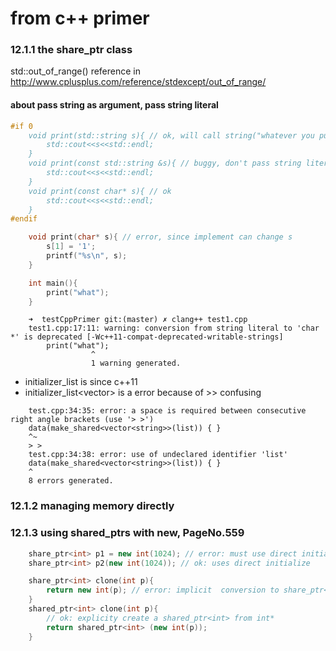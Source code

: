 # from c++ primer
### 12.1.1 the  share_ptr class
std::out_of_range() reference in http://www.cplusplus.com/reference/stdexcept/out_of_range/

#### about pass string as argument, pass string literal
```cpp
#if 0
    void print(std::string s){ // ok, will call string("whatever you put here")
        std::cout<<s<<std::endl;
    }
    void print(const std::string &s){ // buggy, don't pass string literal, pass string temporary
        std::cout<<s<<std::endl;
    }
    void print(const char* s){ // ok
        std::cout<<s<<std::endl;
    }
#endif

    void print(char* s){ // error, since implement can change s
        s[1] = '1';
        printf("%s\n", s);
    }

    int main(){
        print("what");
    }
```
```error
    ➜  testCppPrimer git:(master) ✗ clang++ test1.cpp
    test1.cpp:17:11: warning: conversion from string literal to 'char *' is deprecated [-Wc++11-compat-deprecated-writable-strings]
        print("what");
                  ^
                  1 warning generated.
```

- initializer_list is since c++11
- initializer_list<vector<string>> is a error because of >> confusing
```error
    test.cpp:34:35: error: a space is required between consecutive right angle brackets (use '> >')
    data(make_shared<vector<string>>(list)) { }
    ^~
    > >
    test.cpp:34:38: error: use of undeclared identifier 'list'
    data(make_shared<vector<string>>(list)) { }
    ^
    8 errors generated.
```

### 12.1.2 managing memory directly
### 12.1.3 using shared_ptrs with new, PageNo.559
```cpp
    share_ptr<int> p1 = new int(1024); // error: must use direct initializeion
    share_ptr<int> p2(new int(1024)); // ok: uses direct initialize

    share_ptr<int> clone(int p){
        return new int(p); // error: implicit  conversion to share_ptr<int>
    }
    shared_ptr<int> clone(int p){
        // ok: explicity create a shared_ptr<int> from int*
        return shared_ptr<int> (new int(p));
    }
```
